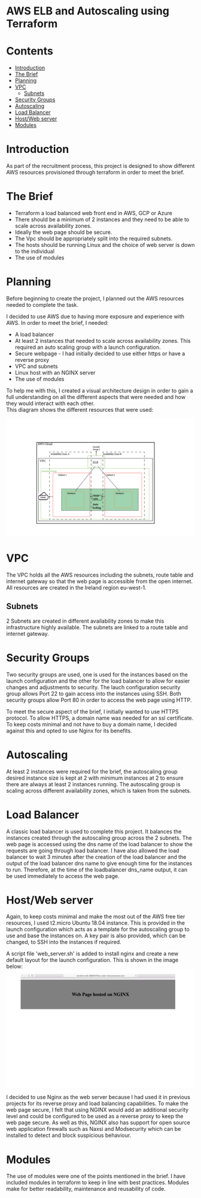 # AWS ELB and Autoscaling using Terraform 
# Contents
* [Introduction](#Introduction)
* [The Brief](#The-Brief)
* [Planning](#Planning)
* [VPC](#VPC)
    * [Subnets](#Subnets)
* [Security Groups](#Security-Groups)
* [Autoscaling](#Autoscaling)
* [Load Balancer](#Load-Balancer)
* [Host/Web server](#Host/Web-Server)
* [Modules](#Modules)


# Introduction
As part of the recruitment process, this project is designed to show different AWS resources provisioned through terraform in order to  meet the brief. 

# The Brief
* Terraform a load balanced web front end in AWS, GCP or Azure
* There should be a minimum of 2 instances and they need to be able to scale across availability zones.
* Ideally the web page should be secure.
* The Vpc should be appropriately split into the required subnets.
* The hosts should be running Linux and the choice of web server is down to the individual
* The use of modules

# Planning
Before beginning to create the project, I planned out the AWS resources needed to complete the task. 

I decided to use AWS due to having more exposure and experience with AWS. In order to meet the brief, I needed:
* A load balancer
* At least 2 instances that needed to scale across availability zones. This required an auto scaling group with a launch configuration.
* Secure webpage - I had initially decided to use either https or have a reverse proxy
* VPC and subnets
* Linux host with an NGINX server
* The use of modules

To help me with this, I created a visual architecture design in order to gain a full understanding on all the different aspects that were needed and how they would interact with each other.  
This diagram shows the different resources that were used:

![image](https://raw.githubusercontent.com/misbahmehmood/aws_terraform_task/images/architecture.png)

# VPC
The VPC holds all the AWS resources including the subnets, route table and internet gateway so that the web page is accessible from the open internet. All resources are created in the Ireland region eu-west-1. 

## Subnets
2 Subnets are created in different availability zones to make this infrastructure highly available. The subnets are linked to a route table and internet gateway. 
# Security Groups
Two security groups are used, one is used for the instances based on the launch configuration and the other for the load balancer to allow for easier changes and adjustments to security. The lauch configuration security group allows Port 22 to gain access into the instances using SSH. Both security groups allow Port 80 in order to access the web page using HTTP. 

To meet the secure aspect of the brief, I initially wanted to use HTTPS protocol. To allow HTTPS, a domain name was needed for an ssl certificate. To keep costs minimal and not have to buy a domain name, I decided against this and opted to use Nginx for its benefits. 

# Autoscaling
At least 2 instances were required for the brief, the autoscaling group desired instance size is kept at 2 with minimum instances at 2 to ensure there are always at least 2 instances running. The autoscaling group is scaling across different availability zones, which is taken from the subnets. 

# Load Balancer
A classic load balancer is used to complete this project. It balances the instances created through the autoscaling group across the 2 subnets. The web page is accessed using the dns name of the load balancer to show the requests are going through load balancer. 
I have also allowed the load balancer to wait 3 minutes after the creation of the load balancer and the output of the load balancer dns name to give enough time for the instances to run. Therefore, at the time of the loadbalancer dns_name output, it can be used immediately to access the web page. 

# Host/Web server
Again, to keep costs minimal and make the most out of the AWS free tier resources, I used t2.micro Ubuntu 18.04 instance. 
This is provided in the launch configuration which acts as a template for the autoscaling group to use and base the instances on. A key pair is also provided, which can be changed, to SSH into the instances if required. 

A script file 'web_server.sh' is added to install nginx and create a new default layout for the launch configuration. This is shown in the image below:
![image](https://raw.githubusercontent.com/misbahmehmood/aws_terraform_task/readme/images/nginx%20webpage.png)

I decided to use Nginx as the web server because I had used it in previous projects for its reverse proxy and load balancing capabilities. To make the web page secure, I felt that using NGINX would add an additional security level and could be configured to be used as a reverse proxy to keep the web page secure. As well as this, NGINX also has support for open source web application firewalls such as Naxsi and Modsecurity which can be installed to detect and block suspicious behaviour. 

# Modules
The use of modules were one of the points mentioned in the brief. I have included modules in terraform to keep in line with best practices. 
Modules make for better readability, maintenance and reusability of code. 
